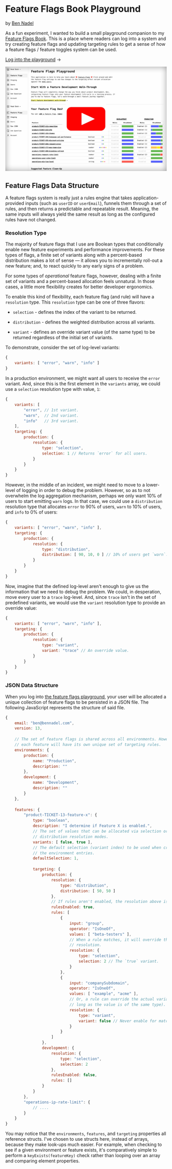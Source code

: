 
# Feature Flags Book Playground

by [Ben Nadel][ben-nadel]

As a fun experiment, I wanted to build a small playground companion to my [Feature Flags Book][book]. This is a place where readers can log into a system and try creating feature flags and updating targeting rules to get a sense of how a feature flags / feature toggles system can be used.

[Log into the playground][app] &rarr;

[![Screenshot of Feature Flags Playground video player](./assets/demo-thumbnail@2x.jpg)](https://www.youtube.com/watch?v=rXN3mqm2l7A&list=PLMptQ3mXeP80TBnkvnuyX7XHId4Q0rFBf)

## Feature Flags Data Structure

A feature flags system is really just a rules engine that takes application-provided inputs (such as `userID` or `userEmail`), funnels them through a set of rules, and then returns a predictable and repeatable result. Meaning, the same inputs will always yield the same result as long as the configured rules have not changed.

### Resolution Type

The majority of feature flags that I use are Boolean types that conditionally enable new feature experiments and performance improvements. For these types of flags, a finite set of variants along with a percent-based distribution makes a lot of sense &mdash; it allows you to incrementally roll-out a new feature; and, to react quickly to any early signs of a problem.

For some types of _operational_ feature flags, however, dealing with a finite set of variants and a percent-based allocation feels unnatural. In those cases, a little more flexibility creates for better developer ergonomics.

To enable this kind of flexibility, each feature flag (and rule) will have a `resolution` type. This `resolution` type can be one of three flavors:

* `selection` - defines the index of the variant to be returned.

* `distribution` - defines the weighted distribution across all variants.

* `variant` - defines an override variant value (of the same type) to be returned regardless of the initial set of variants.

To demonstrate, consider the set of log-level variants:

```js
{
    variants: [ "error", "warn", "info" ]
}
```

In a production environment, we might want all users to receive the `error` variant. And, since this is the first element in the `variants` array, we could use a `selection` resolution type with value, `1`:

```js
{
    variants: [
        "error", // 1st variant.
        "warn",  // 2nd variant.
        "info"   // 3rd variant.
    ],
    targeting: {
        production: {
            resolution: {
                type: "selection",
                selection: 1 // Returns `error` for all users.
            }
        }
    }
}
```

However, in the middle of an incident, we might need to move to a lower-level of logging in order to debug the problem. However, so as to not overwhelm the log aggregation mechanism, perhaps we only want 10% of users to start emitting `warn` logs. In that case, we could use a `distribution` resolution type that allocates `error` to 90% of users, `warn` to 10% of users, and `info` to 0% of users:

```js
{
    variants: [ "error", "warn", "info" ],
    targeting: {
        production: {
            resolution: {
                type: "distribution",
                distribution: [ 90, 10, 0 ] // 10% of users get `warn`.
            }
        }
    }
}
```

Now, imagine that the defined log-level aren't enough to give us the information that we need to debug the problem. We could, in desperation, move every user to a `trace` log-level. And, since `trace` isn't in the set of predefined variants, we would use the `variant` resolution type to provide an override value:

```js
{
    variants: [ "error", "warn", "info" ],
    targeting: {
        production: {
            resolution: {
                type: "variant",
                variant: "trace" // An override value.
            }
        }
    }
}
```

### JSON Data Structure

When you log into [the feature flags playground][app], your user will be allocated a unique collection of feature flags to be persisted in a JSON file. The following JavaScript represents the structure of said file.

```js
{
    email: "ben@bennadel.com",
    version: 13,

    // The set of feature flags is shared across all environments. However,
    // each feature will have its own unique set of targeting rules.
    environments: {
        production: {
            name: "Production",
            description: ""
        },
        development: {
            name: "Development",
            description: ""
        }
    },

    features: {
        "product-TICKET-13-feature-x": {
            type: "boolean",
            description: "I determine if Feature X is enabled.",
            // The set of values that can be allocated via selection or
            // distribution resolution modes.
            variants: [ false, true ],
            // The default selection (variant index) to be used when creating
            // the environment entries.
            defaultSelection: 1,

            targeting: {
                production: {
                    resolution: {
                        type: "distribution",
                        distribution: [ 50, 50 ]
                    },
                    // If rules aren't enabled, the resolution above is used.
                    rulesEnabled: true,
                    rules: [
                        {
                            input: "group",
                            operator: "IsOneOf",
                            values: [ "beta-testers" ],
                            // When a rule matches, it will override the above
                            // resolution.
                            resolution: {
                                type: "selection",
                                selection: 2 // The `true` variant.
                            }
                        },
                        {
                            input: "companySubdomain",
                            operator: "IsOneOf",
                            values: [ "example", "acme" ],
                            // Or, a rule can override the actual variant (as
                            // long as the value is of the same type).
                            resolution: {
                                type: "variant",
                                variant: false // Never enable for matches.
                            }
                        }
                    ]
                },
                development: {
                    resolution: {
                        type: "selection",
                        selection: 2
                    },
                    rulesEnabled: false,
                    rules: []
                }
            }
        },
        "operations-ip-rate-limit": {
            // ....
        }
    }
}
```

You may notice that the `environments`, `features`, and `targeting` properties all reference structs. I've chosen to use structs here, instead of arrays, because they make look-ups much easier. For example, when checking to see if a given environment or feature exists, it's comparatively simple to perform a `keyExists(featureKey)` check rather than looping over an array and comparing element properties.


[app]: https://app.featureflagsbook.com/

[ben-nadel]: https://www.bennadel.com/

[book]: https://featureflagsbook.com/
